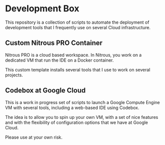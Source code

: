 # Development Box

This repository is a collection of scripts
to automate the deployment of development tools
that I frequently use on several Cloud infrastructure.

## Custom Nitrous PRO Container

Nitrous PRO is a cloud based workspace.
In Nitrous, you work on a dedicated VM
that run the IDE on a Docker container.

This custom template installs several tools
that I use to work on several projects.

## Codebox at Google Cloud

This is a work in progress set of scripts to launch
a Google Compute Engine VM with several tools,
including a web-based IDE using Codebox.

The idea is to allow you to spin up your own VM,
with a set of nice features and with the flexibility
of configuration options that we have at Google Cloud.

Please use at your own risk.